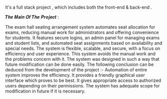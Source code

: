 It's a full stack project , which includes both the front-end & back-end . 

𝑻𝒉𝒆 𝑴𝒂𝒊𝒏 𝑶𝒇 𝑻𝒉𝒆 𝑷𝒓𝒐𝒋𝒆𝒄𝒕 : 

The exam hall seating arrangement system automates seat allocation for exams, reducing manual work for administrators and offering convenience for students. It features secure logins, an admin panel for managing exams and student lists, and automated seat assignments based on availability and special needs. The system is flexible, scalable, and secure, with a focus on efficiency and user experience.
This system avoids the manual work and the problems concern with it. The system was designed in such a way that future modification can be done easily. The following conclusion can be deduced from the development of the project :-
Automation of entire system improves the efficiency.
It provides a friendly graphical user interface which proves to be best.
It gives appropriate access to authorized users depending on their permissions.
The system has adequate scope for modification in future if it is necessary.




